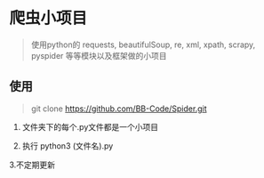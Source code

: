 # 爬虫小项目

> 使用python的 requests, beautifulSoup, re, xml, xpath, scrapy, pyspider 等等模块以及框架做的小项目



## 使用

> git clone https://github.com/BB-Code/Spider.git

1. 文件夹下的每个.py文件都是一个小项目

2. 执行 python3 (文件名).py

3.不定期更新
